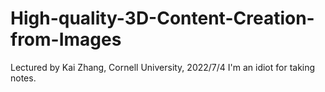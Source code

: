 # High-quality-3D-Content-Creation-from-Images
Lectured by Kai Zhang, Cornell University, 2022/7/4
I'm an idiot for taking notes.
